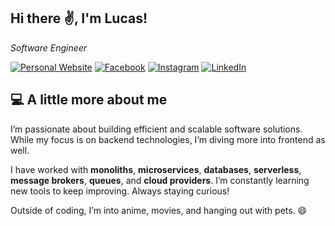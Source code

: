 <h2>Hi there ✌️, I'm Lucas!</h2>
<p><em>Software Engineer</a>
</em></p>

[![Personal Website](https://img.shields.io/badge/Personal-Website-green)](https://lucas-pereira-miranda-github-io.vercel.app/) [![Facebook](https://img.shields.io/badge/Facebook-%231877F2.svg?logo=Facebook&logoColor=white)](https://facebook.com/lucas.miranda.777158) [![Instagram](https://img.shields.io/badge/Instagram-%23E4405F.svg?logo=Instagram&logoColor=white)](https://instagram.com/_lucaspmiranda_) [![LinkedIn](https://img.shields.io/badge/LinkedIn-%230077B5.svg?logo=linkedin&logoColor=white)](https://linkedin.com/in/lucas-pereira-miranda-91452415b)

## 💻 A little more about me

I’m passionate about building efficient and scalable software solutions. While my focus is on backend technologies, I’m diving more into frontend as well.

I have worked with **monoliths**, **microservices**, **databases**, **serverless**, **message brokers**, **queues**, and **cloud providers**. I’m constantly learning new tools to keep improving. Always staying curious!

Outside of coding, I’m into anime, movies, and hanging out with pets. 😄

